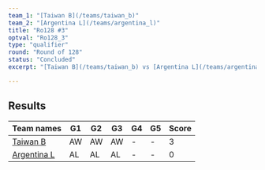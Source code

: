 ```yaml
---
team_1: "[Taiwan B](/teams/taiwan_b)"
team_2: "[Argentina L](/teams/argentina_l)"
title: "Ro128 #3"
optval: "Ro128_3"
type: "qualifier"
round: "Round of 128"
status: "Concluded"
excerpt: "[Taiwan B](/teams/taiwan_b) vs [Argentina L](/teams/argentina_l)"

---
```

## Results

| Team names | G1 | G2 | G3 | G4 | G5 | Score |
| -- | -- | -- | -- | -- | -- | -- |
| [Taiwan B](/teams/taiwan_b) | AW | AW | AW | - | - | 3 |
| [Argentina L](/teams/argentina_l) | AL | AL | AL | - | - | 0 |
